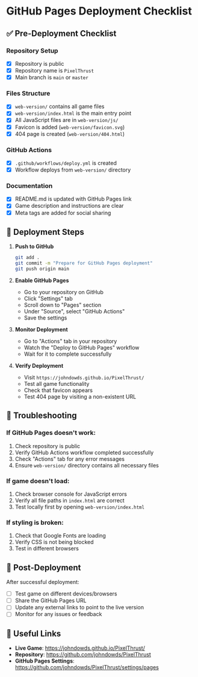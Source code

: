 # GitHub Pages Deployment Checklist

## ✅ Pre-Deployment Checklist

### Repository Setup
- [x] Repository is public
- [x] Repository name is `PixelThrust`
- [x] Main branch is `main` or `master`

### Files Structure
- [x] `web-version/` contains all game files
- [x] `web-version/index.html` is the main entry point
- [x] All JavaScript files are in `web-version/js/`
- [x] Favicon is added (`web-version/favicon.svg`)
- [x] 404 page is created (`web-version/404.html`)

### GitHub Actions
- [x] `.github/workflows/deploy.yml` is created
- [x] Workflow deploys from `web-version/` directory

### Documentation
- [x] README.md is updated with GitHub Pages link
- [x] Game description and instructions are clear
- [x] Meta tags are added for social sharing

## 🚀 Deployment Steps

1. **Push to GitHub**
   ```bash
   git add .
   git commit -m "Prepare for GitHub Pages deployment"
   git push origin main
   ```

2. **Enable GitHub Pages**
   - Go to your repository on GitHub
   - Click "Settings" tab
   - Scroll down to "Pages" section
   - Under "Source", select "GitHub Actions"
   - Save the settings

3. **Monitor Deployment**
   - Go to "Actions" tab in your repository
   - Watch the "Deploy to GitHub Pages" workflow
   - Wait for it to complete successfully

4. **Verify Deployment**
   - Visit `https://johndowds.github.io/PixelThrust/`
   - Test all game functionality
   - Check that favicon appears
   - Test 404 page by visiting a non-existent URL

## 🔧 Troubleshooting

### If GitHub Pages doesn't work:
1. Check repository is public
2. Verify GitHub Actions workflow completed successfully
3. Check "Actions" tab for any error messages
4. Ensure `web-version/` directory contains all necessary files

### If game doesn't load:
1. Check browser console for JavaScript errors
2. Verify all file paths in `index.html` are correct
3. Test locally first by opening `web-version/index.html`

### If styling is broken:
1. Check that Google Fonts are loading
2. Verify CSS is not being blocked
3. Test in different browsers

## 📝 Post-Deployment

After successful deployment:
- [ ] Test game on different devices/browsers
- [ ] Share the GitHub Pages URL
- [ ] Update any external links to point to the live version
- [ ] Monitor for any issues or feedback

## 🔗 Useful Links

- **Live Game**: https://johndowds.github.io/PixelThrust/
- **Repository**: https://github.com/johndowds/PixelThrust
- **GitHub Pages Settings**: https://github.com/johndowds/PixelThrust/settings/pages 